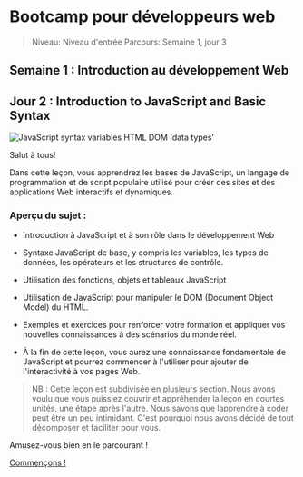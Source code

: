 # Bootcamp pour développeurs web

> Niveau: Niveau d'entrée
> Parcours: Semaine 1, jour 3

## Semaine 1 : Introduction au développement Web

## Jour 2 : Introduction to JavaScript and Basic Syntax

![JavaScript syntax variables HTML DOM 'data types']()

Salut à tous!

Dans cette leçon, vous apprendrez les bases de JavaScript, un langage de programmation et de script populaire utilisé pour créer des sites et des applications Web interactifs et dynamiques.

### Aperçu du sujet :

- Introduction à JavaScript et à son rôle dans le développement Web

- Syntaxe JavaScript de base, y compris les variables, les types de données, les opérateurs et les structures de contrôle.

- Utilisation des fonctions, objets et tableaux JavaScript

- Utilisation de JavaScript pour manipuler le DOM (Document Object Model) du HTML.

- Exemples et exercices pour renforcer votre formation et appliquer vos nouvelles connaissances à des scénarios du monde réel.

- À la fin de cette leçon, vous aurez une connaissance fondamentale de JavaScript et pourrez commencer à l'utiliser pour ajouter de l'interactivité à vos pages Web.


> NB : Cette leçon est subdivisée en plusieurs section. Nous avons voulu que vous puissiez couvrir et appréhender la leçon en courtes unités, une étape après l'autre. Nous savons que lapprendre à coder peut être un peu intimidant. C'est pourquoi nous avons décidé de tout décomposer et faciliter pour vous.

Amusez-vous bien en le parcourant !

[Commençons !]()